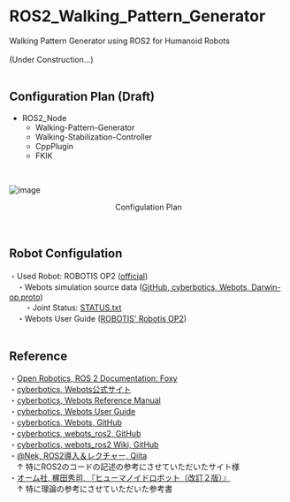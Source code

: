 # ROS2_Walking_Pattern_Generator
Walking Pattern Generator using ROS2 for Humanoid Robots<br>
<br>
(Under Construction...)<br>
<br>

## Configuration Plan (Draft)
* ROS2_Node<br>
  * Walking-Pattern-Generator<br>
  * Walking-Stabilization-Controller<br>
  * CppPlugin<br>
  * FKIK<br>
<br>

![image](https://user-images.githubusercontent.com/91410662/218409060-1515cfde-39ba-43af-a07a-62a8140f8847.png)
<div align="center">Configulation Plan</div>
<br>
<br>

## Robot Configulation
・Used Robot: ROBOTIS OP2 ([official](https://e-shop.robotis.co.jp/product.php?id=14))<br>
　・Webots simulation source data ([GitHub, cyberbotics, Webots, Darwin-op.proto](https://github.com/cyberbotics/webots/blob/master/projects/robots/robotis/darwin-op/protos/Darwin-op.proto
))<br>
　　・Joint Status: [STATUS.txt](https://github.com/open-rdc/ROS2_Walking_Pattern_Generator/blob/main/STATUS.txt)
<br>
　・Webots User Guide ([ROBOTIS' Robotis OP2](https://cyberbotics.com/doc/guide/robotis-op2))
<br>
<br>

## Reference
・[Open Robotics, ROS 2 Documentation: Foxy](https://docs.ros.org/en/foxy/index.html)<br>
・[cyberbotics, Webots公式サイト](https://cyberbotics.com/)<br>
・[cyberbotics, Webots Reference Manual](https://cyberbotics.com/doc/reference/index)<br>
・[cyberbotics, Webots User Guide](https://cyberbotics.com/doc/guide/index)<br>
・[cyberbotics, Webots, GitHub](https://github.com/cyberbotics/webots)<br>
・[cyberbotics, webots_ros2, GitHub](https://github.com/cyberbotics/webots_ros2)<br>
・[cyberbotics, webots_ros2 Wiki, GitHub](https://github.com/cyberbotics/webots_ros2/wiki)<br>
・[@Nek, ROS2導入＆レクチャー, Qiita](https://qiita.com/NeK/items/7ac0f4ec10d51dbca084)<br>
　↑ 特にROS2のコードの記述の参考にさせていただいたサイト様
<br>
・[オーム社, 梶田秀司, 『ヒューマノイドロボット（改訂２版）』](https://www.ohmsha.co.jp/book/9784274226021/)<br>
　↑ 特に理論の参考にさせていただいた参考書
